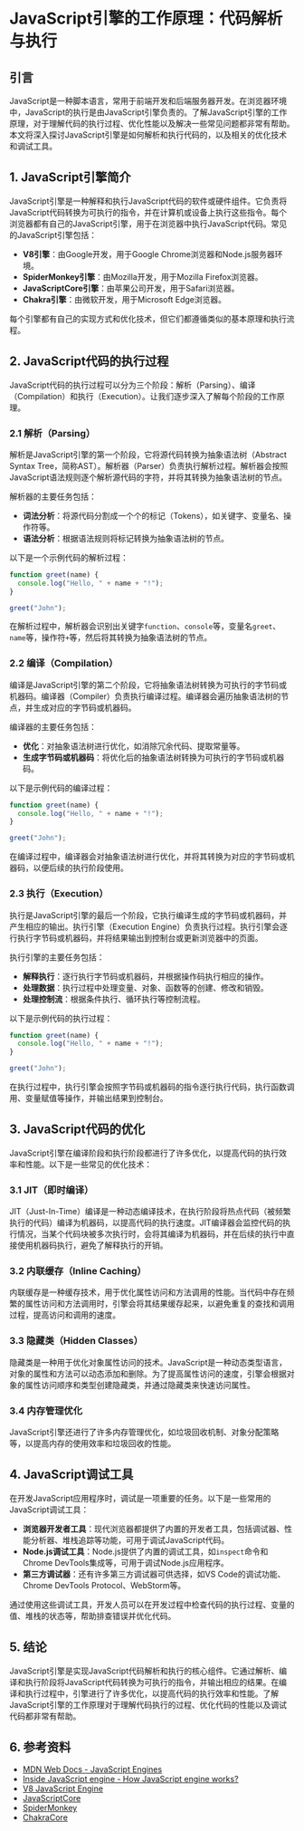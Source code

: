 # JavaScript引擎的工作原理：代码解析与执行

## 引言

JavaScript是一种脚本语言，常用于前端开发和后端服务器开发。在浏览器环境中，JavaScript的执行是由JavaScript引擎负责的。了解JavaScript引擎的工作原理，对于理解代码的执行过程、优化性能以及解决一些常见问题都非常有帮助。本文将深入探讨JavaScript引擎是如何解析和执行代码的，以及相关的优化技术和调试工具。

## 1. JavaScript引擎简介

JavaScript引擎是一种解释和执行JavaScript代码的软件或硬件组件。它负责将JavaScript代码转换为可执行的指令，并在计算机或设备上执行这些指令。每个浏览器都有自己的JavaScript引擎，用于在浏览器中执行JavaScript代码。常见的JavaScript引擎包括：

- **V8引擎**：由Google开发，用于Google Chrome浏览器和Node.js服务器环境。
- **SpiderMonkey引擎**：由Mozilla开发，用于Mozilla Firefox浏览器。
- **JavaScriptCore引擎**：由苹果公司开发，用于Safari浏览器。
- **Chakra引擎**：由微软开发，用于Microsoft Edge浏览器。

每个引擎都有自己的实现方式和优化技术，但它们都遵循类似的基本原理和执行流程。

## 2. JavaScript代码的执行过程

JavaScript代码的执行过程可以分为三个阶段：解析（Parsing）、编译（Compilation）和执行（Execution）。让我们逐步深入了解每个阶段的工作原理。

### 2.1 解析（Parsing）

解析是JavaScript引擎的第一个阶段，它将源代码转换为抽象语法树（Abstract Syntax Tree，简称AST）。解析器（Parser）负责执行解析过程。解析器会按照JavaScript语法规则逐个解析源代码的字符，并将其转换为抽象语法树的节点。

解析器的主要任务包括：

- **词法分析**：将源代码分割成一个个的标记（Tokens），如关键字、变量名、操作符等。
- **语法分析**：根据语法规则将标记转换为抽象语法树的节点。

以下是一个示例代码的解析过程：

```javascript
function greet(name) {
  console.log("Hello, " + name + "!");
}

greet("John");
```

在解析过程中，解析器会识别出关键字`function`、`console`等，变量名`greet`、`name`等，操作符`+`等，然后将其转换为抽象语法树的节点。

### 2.2 编译（Compilation）

编译是JavaScript引擎的第二个阶段，它将抽象语法树转换为可执行的字节码或机器码。编译器（Compiler）负责执行编译过程。编译器会遍历抽象语法树的节点，并生成对应的字节码或机器码。

编译器的主要任务包括：

- **优化**：对抽象语法树进行优化，如消除冗余代码、提取常量等。
- **生成字节码或机器码**：将优化后的抽象语法树转换为可执行的字节码或机器码。

以下是示例代码的编译过程：

```javascript
function greet(name) {
  console.log("Hello, " + name + "!");
}

greet("John");
```

在编译过程中，编译器会对抽象语法树进行优化，并将其转换为对应的字节码或机器码，以便后续的执行阶段使用。

### 2.3 执行（Execution）

执行是JavaScript引擎的最后一个阶段，它执行编译生成的字节码或机器码，并产生相应的输出。执行引擎（Execution Engine）负责执行过程。执行引擎会逐行执行字节码或机器码，并将结果输出到控制台或更新浏览器中的页面。

执行引擎的主要任务包括：

- **解释执行**：逐行执行字节码或机器码，并根据操作码执行相应的操作。
- **处理数据**：执行过程中处理变量、对象、函数等的创建、修改和销毁。
- **处理控制流**：根据条件执行、循环执行等控制流程。

以下是示例代码的执行过程：

```javascript
function greet(name) {
  console.log("Hello, " + name + "!");
}

greet("John");
```

在执行过程中，执行引擎会按照字节码或机器码的指令逐行执行代码，执行函数调用、变量赋值等操作，并输出结果到控制台。

## 3. JavaScript代码的优化

JavaScript引擎在编译阶段和执行阶段都进行了许多优化，以提高代码的执行效率和性能。以下是一些常见的优化技术：

### 3.1 JIT（即时编译）

JIT（Just-In-Time）编译是一种动态编译技术，在执行阶段将热点代码（被频繁执行的代码）编译为机器码，以提高代码的执行速度。JIT编译器会监控代码的执行情况，当某个代码块被多次执行时，会将其编译为机器码，并在后续的执行中直接使用机器码执行，避免了解释执行的开销。

### 3.2 内联缓存（Inline Caching）

内联缓存是一种缓存技术，用于优化属性访问和方法调用的性能。当代码中存在频繁的属性访问和方法调用时，引擎会将其结果缓存起来，以避免重复的查找和调用过程，提高访问和调用的速度。

### 3.3 隐藏类（Hidden Classes）

隐藏类是一种用于优化对象属性访问的技术。JavaScript是一种动态类型语言，对象的属性和方法可以动态添加和删除。为了提高属性访问的速度，引擎会根据对象的属性访问顺序和类型创建隐藏类，并通过隐藏类来快速访问属性。

### 3.4 内存管理优化

JavaScript引擎还进行了许多内存管理优化，如垃圾回收机制、对象分配策略等，以提高内存的使用效率和垃圾回收的性能。

## 4. JavaScript调试工具

在开发JavaScript应用程序时，调试是一项重要的任务。以下是一些常用的JavaScript调试工具：

- **浏览器开发者工具**：现代浏览器都提供了内置的开发者工具，包括调试器、性能分析器、堆栈追踪等功能，可用于调试JavaScript代码。
- **Node.js调试工具**：Node.js提供了内置的调试工具，如`inspect`命令和Chrome DevTools集成等，可用于调试Node.js应用程序。
- **第三方调试器**：还有许多第三方调试器可供选择，如VS Code的调试功能、Chrome DevTools Protocol、WebStorm等。

通过使用这些调试工具，开发人员可以在开发过程中检查代码的执行过程、变量的值、堆栈的状态等，帮助排查错误并优化代码。

## 5. 结论

JavaScript引擎是实现JavaScript代码解析和执行的核心组件。它通过解析、编译和执行阶段将JavaScript代码转换为可执行的指令，并输出相应的结果。在编译和执行过程中，引擎进行了许多优化，以提高代码的执行效率和性能。了解JavaScript引擎的工作原理对于理解代码执行的过程、优化代码的性能以及调试代码都非常有帮助。

## 6. 参考资料

- [MDN Web Docs - JavaScript Engines](https://developer.mozilla.org/en-US/docs/Mozilla/Projects/SpiderMonkey/Introduction_to_the_JavaScript_shell#JavaScript_engines)
- [Inside JavaScript engine - How JavaScript engine works?](https://blog.sessionstack.com/how-does-javascript-actually-work-part-1-b0bacc073cf)
- [V8 JavaScript Engine](https://v8.dev/)
- [JavaScriptCore](https://webkit.org/JavaScriptCore)
- [SpiderMonkey](https://developer.mozilla.org/en-US/docs/Mozilla/Projects/SpiderMonkey)
- [ChakraCore](https://github.com/Microsoft/ChakraCore)